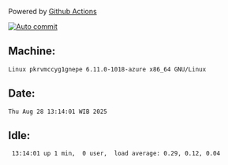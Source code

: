 Powered by [Github Actions](https://github.com/features/actions)

[![Auto commit](https://github.com/hiage/workstation/workflows/Auto%20commit/badge.svg)](https://github.com/hiage/workstation/actions?query=workflow%3A%22Auto+commit%22)

## Machine:
```
Linux pkrvmccyg1gnepe 6.11.0-1018-azure x86_64 GNU/Linux
```
## Date:
```
Thu Aug 28 13:14:01 WIB 2025
```
## Idle:
```
 13:14:01 up 1 min,  0 user,  load average: 0.29, 0.12, 0.04
```
